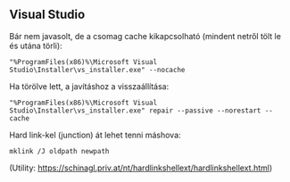## Visual Studio

Bár nem javasolt, de a csomag cache kikapcsolható (mindent netről tölt le és utána törli):
```
"%ProgramFiles(x86)%\Microsoft Visual Studio\Installer\vs_installer.exe" --nocache
```

Ha törölve lett, a javításhoz a visszaállítása:
```
"%ProgramFiles(x86)%\Microsoft Visual Studio\Installer\vs_installer.exe" repair --passive --norestart --cache
```

Hard link-kel (junction) át lehet tenni máshova:
```
mklink /J oldpath newpath
```
(Utility: https://schinagl.priv.at/nt/hardlinkshellext/hardlinkshellext.html)
